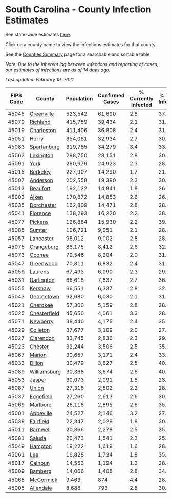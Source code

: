 # South Carolina - County Infection Estimates

See state-wide estimates [here](/infections/us-sc).

Click on a county name to view the infections estimates for that county.

See the [Counties Summary](/infections/summary-counties) page for a searchable and sortable table.

*Note: Due to the inherent lag between infections and reporting of cases, our estimates of infections are as of 14 days ago.*

*Last updated: February 19, 2021*

|   FIPS Code |                       County |   Population |   Confirmed Cases |   % Currently Infected |   % Total Infected |
|-------------|------------------------------|--------------|-------------------|------------------------|--------------------|
|       45045 |     [Greenville](greenville) |      523,542 |            61,690 |                    2.8 |               37.9 |
|       45079 |         [Richland](richland) |      415,759 |            39,434 |                    2.1 |               31.7 |
|       45019 |     [Charleston](charleston) |      411,406 |            36,808 |                    2.4 |               31.1 |
|       45051 |               [Horry](horry) |      354,081 |            32,934 |                    2.7 |               30.9 |
|       45083 |   [Spartanburg](spartanburg) |      319,785 |            34,279 |                    3.4 |               33.3 |
|       45063 |       [Lexington](lexington) |      298,750 |            28,151 |                    2.8 |               30.1 |
|       45091 |                 [York](york) |      280,979 |            24,923 |                    2.3 |               28.0 |
|       45015 |         [Berkeley](berkeley) |      227,907 |            14,290 |                    1.7 |               21.3 |
|       45007 |         [Anderson](anderson) |      202,558 |            19,390 |                    2.3 |               30.0 |
|       45013 |         [Beaufort](beaufort) |      192,122 |            14,841 |                    1.8 |               26.2 |
|       45003 |               [Aiken](aiken) |      170,872 |            14,853 |                    2.6 |               26.9 |
|       45035 |     [Dorchester](dorchester) |      162,809 |            14,471 |                    2.8 |               28.8 |
|       45041 |         [Florence](florence) |      138,293 |            16,220 |                    2.2 |               38.7 |
|       45077 |           [Pickens](pickens) |      126,884 |            15,930 |                    2.2 |               39.1 |
|       45085 |             [Sumter](sumter) |      106,721 |             9,051 |                    2.1 |               28.7 |
|       45057 |       [Lancaster](lancaster) |       98,012 |             9,002 |                    2.8 |               28.9 |
|       45075 |     [Orangeburg](orangeburg) |       86,175 |             8,412 |                    2.6 |               32.8 |
|       45073 |             [Oconee](oconee) |       79,546 |             8,204 |                    2.0 |               31.9 |
|       45047 |       [Greenwood](greenwood) |       70,811 |             6,832 |                    2.4 |               31.6 |
|       45059 |           [Laurens](laurens) |       67,493 |             6,090 |                    2.3 |               29.4 |
|       45031 |     [Darlington](darlington) |       66,618 |             7,637 |                    2.7 |               36.8 |
|       45055 |           [Kershaw](kershaw) |       66,551 |             6,337 |                    2.8 |               32.1 |
|       45043 |     [Georgetown](georgetown) |       62,680 |             6,030 |                    2.1 |               31.9 |
|       45021 |         [Cherokee](cherokee) |       57,300 |             5,159 |                    2.8 |               28.0 |
|       45025 | [Chesterfield](chesterfield) |       45,650 |             4,061 |                    3.3 |               28.4 |
|       45071 |         [Newberry](newberry) |       38,440 |             4,175 |                    2.4 |               35.1 |
|       45029 |         [Colleton](colleton) |       37,677 |             3,109 |                    2.0 |               27.5 |
|       45027 |       [Clarendon](clarendon) |       33,745 |             2,836 |                    2.3 |               29.4 |
|       45023 |           [Chester](chester) |       32,244 |             3,506 |                    2.5 |               35.1 |
|       45067 |             [Marion](marion) |       30,657 |             3,171 |                    2.4 |               33.5 |
|       45033 |             [Dillon](dillon) |       30,479 |             3,827 |                    2.5 |               40.4 |
|       45089 | [Williamsburg](williamsburg) |       30,368 |             3,674 |                    2.6 |               40.1 |
|       45053 |             [Jasper](jasper) |       30,073 |             2,091 |                    1.8 |               23.5 |
|       45087 |               [Union](union) |       27,316 |             2,502 |                    2.2 |               28.7 |
|       45037 |       [Edgefield](edgefield) |       27,260 |             2,613 |                    2.6 |               30.0 |
|       45069 |         [Marlboro](marlboro) |       26,118 |             2,895 |                    2.6 |               35.8 |
|       45001 |       [Abbeville](abbeville) |       24,527 |             2,146 |                    3.2 |               27.7 |
|       45039 |       [Fairfield](fairfield) |       22,347 |             2,029 |                    1.8 |               30.6 |
|       45011 |         [Barnwell](barnwell) |       20,866 |             2,278 |                    2.5 |               35.2 |
|       45081 |             [Saluda](saluda) |       20,473 |             1,541 |                    2.3 |               25.6 |
|       45049 |           [Hampton](hampton) |       19,222 |             1,619 |                    1.6 |               28.3 |
|       45061 |                   [Lee](lee) |       16,828 |             1,734 |                    1.9 |               35.6 |
|       45017 |           [Calhoun](calhoun) |       14,553 |             1,194 |                    1.3 |               28.0 |
|       45009 |           [Bamberg](bamberg) |       14,066 |             1,408 |                    2.8 |               34.6 |
|       45065 |       [McCormick](mccormick) |        9,463 |               874 |                    4.4 |               28.9 |
|       45005 |       [Allendale](allendale) |        8,688 |               793 |                    2.8 |               30.8 |